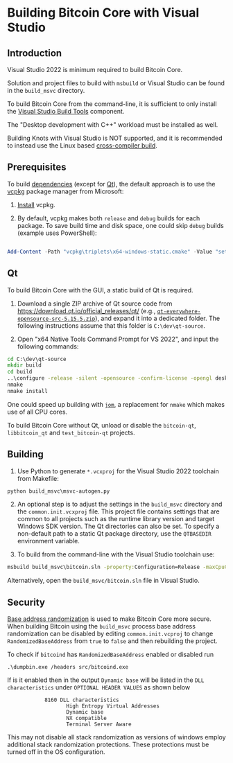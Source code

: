 Building Bitcoin Core with Visual Studio
========================================

Introduction
---------------------
Visual Studio 2022 is minimum required to build Bitcoin Core.

Solution and project files to build with `msbuild` or Visual Studio can be found in the `build_msvc` directory.

To build Bitcoin Core from the command-line, it is sufficient to only install the [Visual Studio Build Tools](https://visualstudio.microsoft.com/downloads/) component.

The "Desktop development with C++" workload must be installed as well.

Building Knots with Visual Studio is NOT supported, and it is recommended to instead use the Linux based [cross-compiler build](../doc/build-windows.md).


Prerequisites
---------------------
To build [dependencies](../doc/dependencies.md) (except for [Qt](#qt)),
the default approach is to use the [vcpkg](https://vcpkg.io) package manager from Microsoft:

1. [Install](https://vcpkg.io/en/getting-started.html) vcpkg.

2. By default, vcpkg makes both `release` and `debug` builds for each package.
To save build time and disk space, one could skip `debug` builds (example uses PowerShell):
```powershell

Add-Content -Path "vcpkg\triplets\x64-windows-static.cmake" -Value "set(VCPKG_BUILD_TYPE release)"
```

Qt
---------------------
To build Bitcoin Core with the GUI, a static build of Qt is required.

1. Download a single ZIP archive of Qt source code from https://download.qt.io/official_releases/qt/ (e.g., [`qt-everywhere-opensource-src-5.15.5.zip`](https://download.qt.io/official_releases/qt/5.15/5.15.5/single/qt-everywhere-opensource-src-5.15.5.zip)), and expand it into a dedicated folder. The following instructions assume that this folder is `C:\dev\qt-source`.

2. Open "x64 Native Tools Command Prompt for VS 2022", and input the following commands:
```cmd
cd C:\dev\qt-source
mkdir build
cd build
..\configure -release -silent -opensource -confirm-license -opengl desktop -static -static-runtime -mp -qt-zlib -qt-pcre -qt-libpng -nomake examples -nomake tests -nomake tools -no-angle -no-dbus -no-gif -no-gtk -no-ico -no-icu -no-libjpeg -no-libudev -no-sql-sqlite -no-sql-odbc -no-sqlite -no-vulkan -skip qt3d -skip qtactiveqt -skip qtandroidextras -skip qtcharts -skip qtconnectivity -skip qtdatavis3d -skip qtdeclarative -skip doc -skip qtdoc -skip qtgamepad -skip qtgraphicaleffects -skip qtimageformats -skip qtlocation -skip qtlottie -skip qtmacextras -skip qtmultimedia -skip qtnetworkauth -skip qtpurchasing -skip qtquick3d -skip qtquickcontrols -skip qtquickcontrols2 -skip qtquicktimeline -skip qtremoteobjects -skip qtscript -skip qtscxml -skip qtsensors -skip qtserialbus -skip qtserialport -skip qtspeech -skip qtsvg -skip qtvirtualkeyboard -skip qtwayland -skip qtwebchannel -skip qtwebengine -skip qtwebglplugin -skip qtwebsockets -skip qtwebview -skip qtx11extras -skip qtxmlpatterns -no-openssl -no-feature-bearermanagement -no-feature-printdialog -no-feature-printer -no-feature-printpreviewdialog -no-feature-printpreviewwidget -no-feature-sql -no-feature-sqlmodel -no-feature-textbrowser -no-feature-textmarkdownwriter -no-feature-textodfwriter -no-feature-xml -prefix C:\Qt_static
nmake
nmake install
```

One could speed up building with [`jom`](https://wiki.qt.io/Jom), a replacement for `nmake` which makes use of all CPU cores.

To build Bitcoin Core without Qt, unload or disable the `bitcoin-qt`, `libbitcoin_qt` and `test_bitcoin-qt` projects.


Building
---------------------
1. Use Python to generate `*.vcxproj` for the Visual Studio 2022 toolchain from Makefile:

```cmd
python build_msvc\msvc-autogen.py
```

2. An optional step is to adjust the settings in the `build_msvc` directory and the `common.init.vcxproj` file. This project file contains settings that are common to all projects such as the runtime library version and target Windows SDK version. The Qt directories can also be set. To specify a non-default path to a static Qt package directory, use the `QTBASEDIR` environment variable.

3. To build from the command-line with the Visual Studio toolchain use:

```cmd
msbuild build_msvc\bitcoin.sln -property:Configuration=Release -maxCpuCount -verbosity:minimal
```

Alternatively, open the `build_msvc/bitcoin.sln` file in Visual Studio.

Security
---------------------
[Base address randomization](https://learn.microsoft.com/en-us/cpp/build/reference/dynamicbase-use-address-space-layout-randomization) is used to make Bitcoin Core more secure. When building Bitcoin using the `build_msvc` process base address randomization can be disabled by editing `common.init.vcproj` to change `RandomizedBaseAddress` from `true` to `false` and then rebuilding the project.

To check if `bitcoind` has `RandomizedBaseAddress` enabled or disabled run

```
.\dumpbin.exe /headers src/bitcoind.exe
```

If is it enabled then in the output `Dynamic base` will be listed in the `DLL characteristics` under `OPTIONAL HEADER VALUES` as shown below

```
            8160 DLL characteristics
                   High Entropy Virtual Addresses
                   Dynamic base
                   NX compatible
                   Terminal Server Aware
```

This may not disable all stack randomization as versions of windows employ additional stack randomization protections. These protections must be turned off in the OS configuration.
